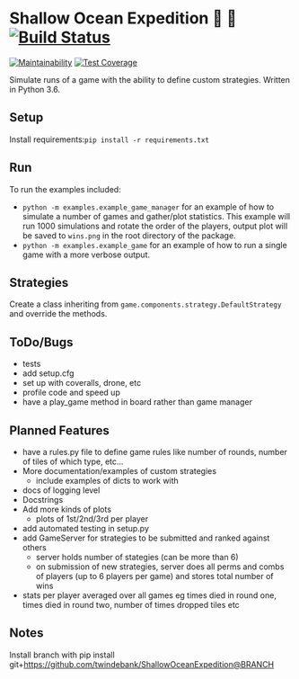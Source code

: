 # Shallow Ocean Expedition :ocean: :ship: [![Build Status](https://semaphoreci.com/api/v1/twindebank/shallowoceanexpedition/branches/master/badge.svg)](https://semaphoreci.com/twindebank/shallowoceanexpedition)

[![Maintainability](https://api.codeclimate.com/v1/badges/d10f25e10c37e86728fb/maintainability)](https://codeclimate.com/github/twindebank/ShallowOceanExpedition/maintainability)
[![Test Coverage](https://api.codeclimate.com/v1/badges/d10f25e10c37e86728fb/test_coverage)](https://codeclimate.com/github/twindebank/ShallowOceanExpedition/test_coverage)

Simulate runs of a game with the ability to define custom strategies. 
Written in Python 3.6.

## Setup
Install requirements:`pip install -r requirements.txt`

## Run
To run the examples included: 
- `python -m examples.example_game_manager` for an example of 
how to simulate a number of games and gather/plot statistics. 
This example will run 1000 simulations and rotate the order of the players, output plot will be saved to `wins.png` in the root directory of the package.
- `python -m examples.example_game` for an example of how to 
run a single game with a more verbose output.

## Strategies
Create a class inheriting from `game.components.strategy.DefaultStrategy` and override the methods.


## ToDo/Bugs
- tests
- add setup.cfg
- set up with coveralls, drone, etc
- profile code and speed up
- have a play_game method in board rather than game manager

## Planned Features
- have a rules.py file to define game rules like number of rounds, number of tiles of which type, etc...
- More documentation/examples of custom strategies
    * include examples of dicts to work with
- docs of logging level
- Docstrings
- Add more kinds of plots
    * plots of 1st/2nd/3rd per player
- add automated testing in setup.py
- add GameServer for strategies to be submitted and ranked against others
    * server holds number of stategies (can be more than 6)
    * on submission of new strategies, server does all perms and combs of players (up to 6 players per game) and stores total number of wins
- stats per player averaged over all games eg times died in round one, times died in round two, number of times dropped tiles etc

## Notes
Install branch with pip install git+https://github.com/twindebank/ShallowOceanExpedition@BRANCH 

